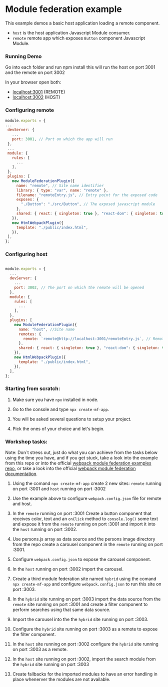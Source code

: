 # Module federation example

This example demos a basic host application loading a remote component.

- `host` is the host application Javascript Module consumer.
- `remote` remote app which exposes `Button` component Javascript Module.

### Running Demo

 Go into each folder and run npm install this will run the host on port 3001 and the remote on port 3002

 In your browser open both:
 - [localhost:3001](http://localhost:3001/) (REMOTE)
 - [localhost:3002](http://localhost:3002/) (HOST)

 ### Configuring remote
     
 ```javascript
module.exports = {
...
  devServer: {
    ...
    port: 3001, // Port on which the app will run
  },
  ...
  module: {
    rules: [
      ...
    ],
  },
  plugins: [
    new ModuleFederationPlugin({
      name: "remote", // Site name identifier
      library: { type: "var", name: "remote" },
      filename: "remoteEntry.js", // Entry point for the exposed code 
      exposes: {
        "./Button": "./src/Button", // The exposed javascript module
      },
      shared: { react: { singleton: true }, "react-dom": { singleton: true } }, // Shared libraries
    }),
    new HtmlWebpackPlugin({
      template: "./public/index.html",
    }),
  ],
};

```

### Configuring host

```javascript

module.exports = {
  ...
  devServer: {
    ...
    port: 3002, // The port on which the remote will be opened
  },
  module: {
    rules: [
      ...
    ],
  },
  plugins: [
    new ModuleFederationPlugin({
      name: "host", //Site name
      remotes: {
        remote: `remote@http://localhost:3001/remoteEntry.js`, // Remote entry point
      },
      shared: { react: { singleton: true }, "react-dom": { singleton: true } },
    }),
    new HtmlWebpackPlugin({
      template: "./public/index.html",
    }),
  ],
};

```
### Starting from scratch: ###

 1. Make sure you have `npx` installed in node.

 2. Go to the console and type `npx create-mf-app`.

 3. You will be asked several questions to setup your project.

 4. Pick the ones of your choice and let's begin.

 ### Workshop tasks: ###

 Note: Don´t stress out, just do what you can achieve from the tasks below using the time you have, and if you get stuck, take a look into the example from this repo or into the official [webpack module federation examples repo](https://github.com/module-federation/module-federation-examples), or take a look into the official [webpack module federation documentation](https://webpack.js.org/concepts/module-federation/).

 1. Using the comand `npx create-mf-app` create 2 new sites: `remote` running on port :3001 and `host` running on port :3002

 2. Use the example above to configure `webpack.config.json` file for remote and host.

 3. In the `remote` running on port :3001 Create a button component that receives color, text and an `onClick` method to `console.log()` some text and expose it from the `remote` running on port :3001 and import it into the `host` running on port :3002.

 4. Use persons.js array as data source and the persons image directory from the repo create a carousel component in the `remote` running on port :3001. 

 5. Configure `webpack.config.json` to expose the carousel component.

 6. In the `host` running on port :3002 import the carousel.

 7. Create a third  module federation site named `hybrid` using the comand `npx create-mf-app` and configure `webpack.config.json` to run this site on port :3003.

 8. In the `hybrid` site running on port :3003 import the data source from the `remote` site running on port :3001 and create a filter component to perform searches using that same data source.

 9. Import the carousel into the the `hybrid` site running on port :3003.

 10. Configure the `hybrid` site running on port :3003 as a remote to expose the filter component.

 11. In the `host` site running on port :3002 configure the `hybrid` site running on port :3003 as a remote.

 12. In the `host` site running on port :3002, import the search module from the `hybrid` site running on port :3003

 13. Create fallbacks for the imported modules to have an error handling in place whenerver the modules are not available. 
